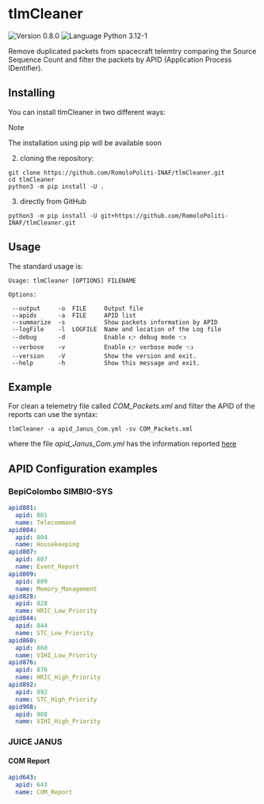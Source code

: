 # tlmCleaner
![Version 0.8.0](https://img.shields.io/badge/version-0.8.0-blue?style=plastic)
![Language Python 3.12-1](https://img.shields.io/badge/python-3.12.1-orange?style=plastic&logo=python)

Remove duplicated packets from spacecraft telemtry comparing the Source Sequence Count and filter the packets by APID (Application Process IDentifier).

## Installing

You can install tlmCleaner in two different ways:

> [!NOTE]
> The installation using pip will be available soon

2. cloning the repository:

```console
git clone https://github.com/RomoloPoliti-INAF/tlmCleaner.git
cd tlmCleaner
python3 -m pip install -U .
```

3. directly from GitHub

```console
python3 -m pip install -U git+https://github.com/RomoloPoliti-INAF/tlmCleaner.git
```

## Usage

The standard usage is:

```console
Usage: tlmCleaner [OPTIONS] FILENAME   

Options:

 --output     -o  FILE     Output file
 --apids      -a  FILE     APID list
 --summarize  -s           Show packets information by APID
 --logFile    -l  LOGFILE  Name and location of the Log file
 --debug      -d           Enable 👉 debug mode 👈
 --verbose    -v           Enable 👉 verbose mode 👈 
 --version    -V           Show the version and exit.
 --help       -h           Show this message and exit.  
```

##  Example
For clean a telemetry file called *COM_Packets.xml* and filter the APID of the reports can use the syntax:

```console
tlmCleaner -a apid_Janus_Com.yml -sv COM_Packets.xml
````

where the file *apid_Janus_Com.yml* has the information reported [here](#com-report)

## APID Configuration examples

### BepiColombo SIMBIO-SYS

```yaml
apid801:
  apid: 801
  name: Telecommand
apid804:
  apid: 804
  name: Housekeeping
apid807:
  apid: 807
  name: Event_Report
apid809:
  apid: 809
  name: Memory_Management
apid828:
  apid: 828
  name: HRIC_Low_Priority
apid844:
  apid: 844
  name: STC_Low_Priority
apid860:
  apid: 860
  name: VIHI_Low_Priority
apid876:
  apid: 876
  name: HRIC_High_Priority
apid892:
  apid: 892
  name: STC_High_Priority
apid908:
  apid: 908
  name: VIHI_High_Priority
```

### JUICE JANUS
#### COM Report

```yaml
apid643:
  apid: 643
  name: COM_Report
```
